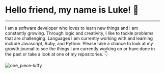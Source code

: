 # Hello friend, my name is Luke! 👋
---
I am a software developer who loves to learn new things and I am constantly growing. Through logic and creativity, I like to tackle problems that are challenging. Languages I am currently working with and learning include Javascript, Ruby, and Python. Please take a chance to look at my growth journal to see the things I am currently working on or have done in the past or take a look at one of my repositories. :point_down:

![one_piece-luffy](https://github.com/lukenadackapadam/lukenadackapadam/assets/119556443/4eaa91dd-0417-4c7c-9b70-a6303210c07d)

<!--
**lukenadackapadam/lukenadackapadam** is a ✨ _special_ ✨ repository because its `README.md` (this file) appears on your GitHub profile.

Here are some ideas to get you started:

- 🔭 I’m currently working on ...
- 🌱 I’m currently learning ...
- 👯 I’m looking to collaborate on ...
- 🤔 I’m looking for help with ...
- 💬 Ask me about ...
- 📫 How to reach me: ...
- 😄 Pronouns: ...
- ⚡ Fun fact: ...
-->
